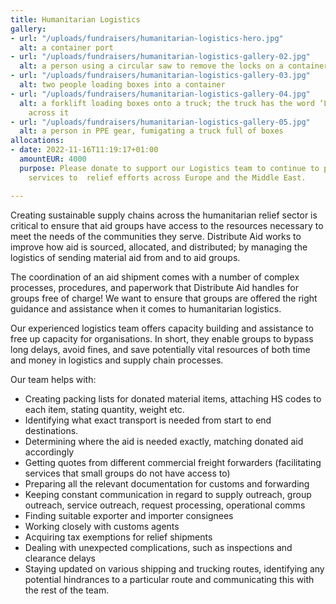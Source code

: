 ```yaml
---
title: Humanitarian Logistics
gallery:
- url: "/uploads/fundraisers/humanitarian-logistics-hero.jpg"
  alt: a container port
- url: "/uploads/fundraisers/humanitarian-logistics-gallery-02.jpg"
  alt: a person using a circular saw to remove the locks on a container
- url: "/uploads/fundraisers/humanitarian-logistics-gallery-03.jpg"
  alt: two people loading boxes into a container
- url: "/uploads/fundraisers/humanitarian-logistics-gallery-04.jpg"
  alt: a forklift loading boxes onto a truck; the truck has the word ‘Logistics’ written
    across it
- url: "/uploads/fundraisers/humanitarian-logistics-gallery-05.jpg"
  alt: a person in PPE gear, fumigating a truck full of boxes
allocations:
- date: 2022-11-16T11:19:17+01:00
  amountEUR: 4000
  purpose: Please donate to support our Logistics team to continue to provide their
    services to  relief efforts across Europe and the Middle East.

---
```

Creating sustainable supply chains across the humanitarian relief sector is critical to ensure that aid groups have access to the resources necessary to meet the needs of the communities they serve. Distribute Aid works to improve how aid is sourced, allocated, and distributed; by managing the logistics of sending material aid from and to aid groups.

The coordination of an aid shipment comes with a number of complex processes, procedures, and paperwork that Distribute Aid handles for groups free of charge! We want to ensure that groups are offered the right guidance and assistance when it comes to humanitarian logistics.

Our experienced logistics team offers capacity building and assistance to free up capacity for organisations. In short, they enable groups to bypass long delays, avoid fines, and save potentially vital resources of both time and money in logistics and supply chain processes.

Our team helps with:

* Creating packing lists for donated material items, attaching HS codes to each item, stating quantity, weight etc.
* Identifying what exact transport is needed from start to end destinations.
* Determining where the aid is needed exactly, matching donated aid accordingly
* Getting quotes from different commercial freight forwarders (facilitating services that small groups do not have access to)
* Preparing all the relevant documentation for customs and forwarding
* Keeping constant communication in regard to supply outreach, group outreach, service outreach, request processing, operational comms
* Finding suitable exporter and importer consignees
* Working closely with customs agents
* Acquiring tax exemptions for relief shipments
* Dealing with unexpected complications, such as inspections and clearance delays
* Staying updated on various shipping and trucking routes, identifying any potential hindrances to a particular route and communicating this with the rest of the team.